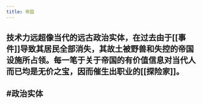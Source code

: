 ```yaml
---
title: 帝国
---
```


## 技术力远超像当代的远古政治实体，在过去由于[[事件]]导致其居民全部消失，其故土被野兽和失控的帝国设施所占领。每一笔于关于帝国的有价值信息对当代人而已均是无价之宝，因而催生出职业的[[探险家]]。
## #政治实体
